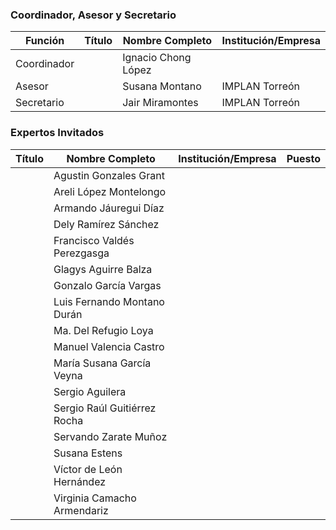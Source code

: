 
### Coordinador, Asesor y Secretario

Función     | Título | Nombre Completo          | Institución/Empresa
------------|-------:|--------------------------|---------------------
Coordinador |        | Ignacio Chong López      |
Asesor      |        | Susana Montano           | IMPLAN Torreón
Secretario  |        | Jair Miramontes          | IMPLAN Torreón

### Expertos Invitados

Título | Nombre Completo                  | Institución/Empresa              | Puesto
------:|----------------------------------|----------------------------------|---------------
       | Agustin Gonzales Grant
       | Areli López Montelongo
       | Armando Jáuregui Díaz
       | Dely Ramírez Sánchez
       | Francisco Valdés Perezgasga
       | Glagys Aguirre Balza
       | Gonzalo García Vargas
       | Luis Fernando Montano Durán
       | Ma. Del Refugio Loya
       | Manuel Valencia Castro
       | María Susana García Veyna
       | Sergio Aguilera
       | Sergio Raúl Guitiérrez Rocha
       | Servando Zarate Muñoz
       | Susana Estens
       | Víctor de León Hernández
       | Virginia Camacho Armendariz
